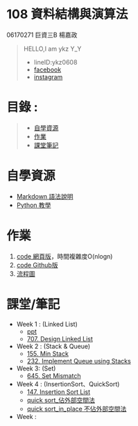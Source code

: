 # 108 資料結構與演算法
06170271 巨資三B 楊嘉政
> HELLO,I am ykz Y_Y
>* lineID:ykz0608
>* [facebook](https://www.facebook.com/profile.php?id=100002000592772)
>* [instagram](https://www.instagram.com/yongkahzin/)

# 目錄 :
>* [自學資源](#自學資源)
>* [作業](#作業)
>* [課堂筆記](#課堂筆記)
 
# 自學資源
  * [Markdown 語法說明](https://github.com/othree/markdown-syntax-zhtw)
  * [Python 教學](https://docs.python.org/zh-tw/3/tutorial/index.html)

# 作業
1. [code 網頁版](https://nbviewer.jupyter.org/github/okpersist/108_1_DSA/blob/master/week4/quicksort_04113020.ipynb)，時間複雜度O(nlogn)
2. [code Github版](https://github.com/okpersist/108_1_DSA/blob/master/week4/quicksort_04113020.ipynb)
3. [流程圖](https://github.com/okpersist/108_1_DSA/blob/master/week4/quicksort.svg)

# 課堂/筆記
* Week 1 : (Linked List) 
  * [ppt](https://docs.google.com/presentation/d/e/2PACX-1vTB218-EdUZ5jpNz6Uv4TOZQc37Y281v128_aRcWC6EhkTQs5bS8fh7yysmcuzb9R2QPN6_PDshFWL_/pub?start=false&loop=false&delayms=3000&slide=id.p)
  * [707. Design Linked List]()
* Week 2 : (Stack & Queue)
  * [155. Min Stack]()
  * [232. Implement Queue using Stacks]()
* Week 3: (Set)
  * [645. Set Mismatch]()
* Week 4 : (InsertionSort、QuickSort)
  * [147. Insertion Sort List]()
  * [quick sort_佔外部空間法]()
  * [quick sort_in_place 不佔外部空間法]()
* Week  : 
